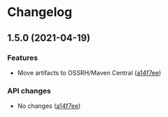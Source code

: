 # Changelog

## 1.5.0 (2021-04-19)


### Features

* Move artifacts to OSSRH/Maven Central ([a14f7ee](https://www.github.com/fortify-ps/fortify-ssc-parser-util/commit/a14f7ee783b0e8fa314823a9361c214704ee4ed5))


### API changes

* No changes ([a14f7ee](https://www.github.com/fortify-ps/fortify-ssc-parser-util/commit/a14f7ee783b0e8fa314823a9361c214704ee4ed5))
